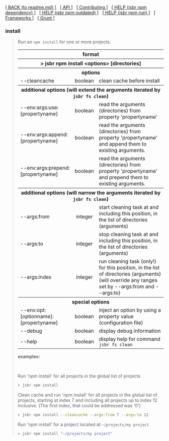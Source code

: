 [[ BACK (to readme.md) ]](../README.md) &nbsp; [[ API ]](api.index.md) &nbsp;
[[ Contributing ]](contributing.md) &nbsp;
[[ HELP (jsbr npm dependency) ]](npm.dependency.md) &nbsp;
[[ HELP (jsbr npm outdated) ]](npm.outdated.md) &nbsp;
[[ HELP (jsbr npm run) ]](npm.run.md) &nbsp;
[[ Frameworks ]](frameworks.md) &nbsp; [[ Grunt ]](grunt.md)

### install ###
<blockquote>
  <p>Run an <code>npm install</code> for one or more projects.</p>

  <table border=0 width=100%>
    <tr><th colspan="3"><b>format</b></th></tr>
    <tr><th colspan="3">&gt; jsbr npm install &lt;options&gt; [directories]</th></tr>
    <tr><th colspan="3"><b>options</b></th></tr>
    <tr><td>--cleancache</td>
        <td style="text-align:center">boolean</td>
        <td>clean cache before install</td>
        </tr>
    <tr><th colspan="3"><b>additional options</b> (will extend the arguments iterated by <code>jsbr fs clean</code>)</th></tr>
    <tr><td>--env:args:use:[propertyname]</td>
        <td style="text-align:center">boolean</td>
        <td>read the arguments (directories) from property 'propertyname'</td>
        </tr>
    <tr><td>--env:args:append:[propertyname]</td>
        <td style="text-align:center">boolean</td>
        <td>read the arguments (directories) from property 'propertyname' and append them to existing arguments.</td>
        </tr>
    <tr><td>--env:args:prepend:[propertyname]</td>
        <td style="text-align:center">boolean</td>
        <td>read the arguments (directories) from property 'propertyname' and prepend them to existing arguments.</td>
        </tr>
    <tr><th colspan="3"><b>additional options</b> (will narrow the arguments iterated by <code>jsbr fs clean</code>)</th></tr>
    <tr><td>--args:from</td>
        <td style="text-align:center">integer</td>
        <td>start cleaning task at and including this position, in the list of directories (arguments)</td>
        </tr>
    <tr><td>--args:to</td>
        <td style="text-align:center">integer</td>
        <td>stop cleaning task at and including this position, in the list of directories (arguments)</td>
        </tr>
    <tr><td>--args:index</td>
        <td style="text-align:center">integer</td>
        <td>run cleaning task (only!) for this position, in the list of directories (arguments)<br />
            (will override any ranges set by --args:from and --args:to)</td>
        </tr>
    <tr><th colspan="3"><b>special options</b></th></tr>
    <tr><td>--env:opt:[optionname]:[propertyname]</td>
        <td style="text-align:center">boolean</td>
        <td>inject an option by using a property value (configuration file)</td>
        </tr>
    <tr><td>--debug</td>
        <td style="text-align:center">boolean</td>
        <td>display debug information</td>
        </tr>
    <tr><td>--help</td>
        <td style="text-align:center">boolean</td>
        <td>display help for command <code>jsbr fs clean</code></td>
        </tr>
  </table>      

  <p><b>examples:</b></p>
  <br />

  <p>
    Run 'npm install' for all projects in the global list of projects

  ```bash
  > jsbr npm install
  ```
  </p>
  <p>
    Clean cache and run 'npm install' for all projects in the global list of
    projects, starting at index 7 and including all projects up to index 12
    inclusive. (The first index, that could be addressed was '0')

  ```bash
  > jsbr npm install --cleancache --args:from 7 --args:to 12
  ```
  </p>
  <p>
    Run 'npm install' for a project located at <code>~/projects/my project</code>

  ```bash
  > jsbr npm install "~/projects/my project"
  ```
  </p>
</blockquote>
